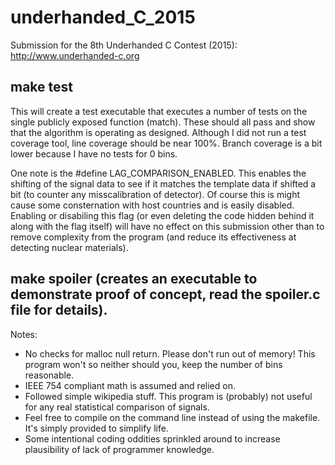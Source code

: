 # underhanded_C_2015

Submission for the 8th Underhanded C Contest (2015): http://www.underhanded-c.org

## make test

This will create a test executable that executes a number of tests on the single publicly exposed function
(match).  These should all pass and show that the algorithm is operating as designed.  Although I did not run a test
coverage tool, line coverage should be near 100%. Branch coverage is a bit lower because I have no tests for 0 bins.

One note is the #define LAG_COMPARISON_ENABLED.  This enables the shifting of the signal data to see if it matches
the template data if shifted a bit (to counter any misscalibration of detector).  Of course this is might cause some
consternation with host countries and is easily disabled.  Enabling or disabiling this flag (or even deleting the
code hidden behind it along with the flag itself) will have no effect on this submission other than to remove
complexity from the program (and reduce its effectiveness at detecting nuclear materials).

## make spoiler (creates an executable to demonstrate proof of concept, read the spoiler.c file for details).


Notes:

* No checks for malloc null return.  Please don't run out of memory!  This program won't so neither should you,
  keep the number of bins reasonable.
* IEEE 754 compliant math is assumed and relied on.
* Followed simple wikipedia stuff. This program is (probably) not useful for any real statistical comparison of
  signals.
* Feel free to compile on the command line instead of using the makefile.  It's simply provided to simplify life.
* Some intentional coding oddities sprinkled around to increase plausibility of lack of programmer knowledge.

